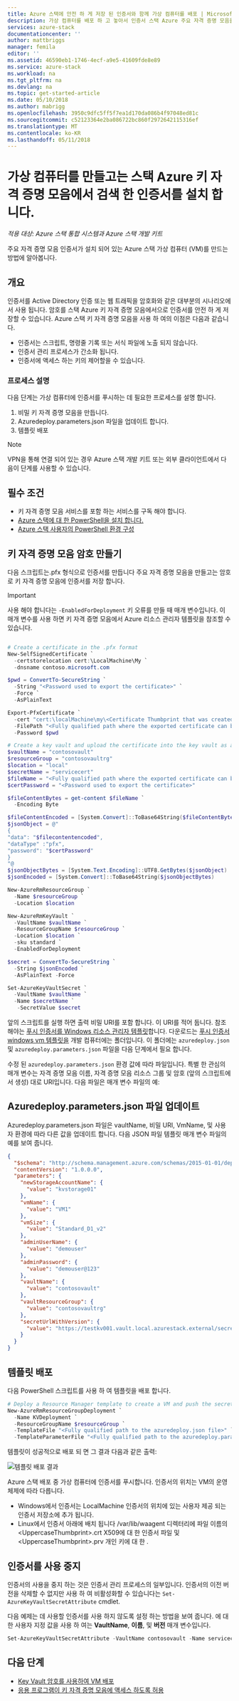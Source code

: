```yaml
---
title: Azure 스택에 안전 하 게 저장 된 인증서와 함께 가상 컴퓨터를 배포 | Microsoft Docs
description: 가상 컴퓨터를 배포 하 고 놓아서 인증서 스택 Azure 주요 자격 증명 모음을 사용 하 여 강제 하는 방법에 알아봅니다
services: azure-stack
documentationcenter: ''
author: mattbriggs
manager: femila
editor: ''
ms.assetid: 46590eb1-1746-4ecf-a9e5-41609fde8e89
ms.service: azure-stack
ms.workload: na
ms.tgt_pltfrm: na
ms.devlang: na
ms.topic: get-started-article
ms.date: 05/10/2018
ms.author: mabrigg
ms.openlocfilehash: 3950c9dfc5ff5f7ea1d170da086b4f97048ed81c
ms.sourcegitcommit: c52123364e2ba086722bc860f2972642115316ef
ms.translationtype: MT
ms.contentlocale: ko-KR
ms.lasthandoff: 05/11/2018
---
```

# <a name="create-a-virtual-machine-and-install-a-certificate-retrieved-from-an-azure-stack-key-vault"></a>가상 컴퓨터를 만들고는 스택 Azure 키 자격 증명 모음에서 검색 한 인증서를 설치 합니다.

*적용 대상: Azure 스택 통합 시스템과 Azure 스택 개발 키트*

주요 자격 증명 모음 인증서가 설치 되어 있는 Azure 스택 가상 컴퓨터 (VM)를 만드는 방법에 알아봅니다.

## <a name="overview"></a>개요

인증서를 Active Directory 인증 또는 웹 트래픽을 암호화와 같은 대부분의 시나리오에서 사용 됩니다. 암호를 스택 Azure 키 자격 증명 모음에서으로 인증서를 안전 하 게 저장할 수 있습니다. Azure 스택 키 자격 증명 모음을 사용 하 여의 이점은 다음과 같습니다.

* 인증서는 스크립트, 명령줄 기록 또는 서식 파일에 노출 되지 않습니다.
* 인증서 관리 프로세스가 간소화 됩니다.
* 인증서에 액세스 하는 키의 제어할을 수 있습니다.

### <a name="process-description"></a>프로세스 설명

다음 단계는 가상 컴퓨터에 인증서를 푸시하는 데 필요한 프로세스를 설명 합니다.

1. 비밀 키 자격 증명 모음을 만듭니다.
2. Azuredeploy.parameters.json 파일을 업데이트 합니다.
3. 템플릿 배포

>[!NOTE]
>VPN을 통해 연결 되어 있는 경우 Azure 스택 개발 키트 또는 외부 클라이언트에서 다음이 단계를 사용할 수 있습니다.

## <a name="prerequisites"></a>필수 조건

* 키 자격 증명 모음 서비스를 포함 하는 서비스를 구독 해야 합니다.
* [Azure 스택에 대 한 PowerShell을 설치 합니다.](azure-stack-powershell-install.md)
* [Azure 스택 사용자의 PowerShell 환경 구성](azure-stack-powershell-configure-user.md)

## <a name="create-a-key-vault-secret"></a>키 자격 증명 모음 암호 만들기

다음 스크립트는.pfx 형식으로 인증서를 만듭니다 주요 자격 증명 모음을 만들고는 암호로 키 자격 증명 모음에 인증서를 저장 합니다.

>[!IMPORTANT]
>사용 해야 합니다는 `-EnabledForDeployment` 키 오류를 만들 때 매개 변수입니다. 이 매개 변수를 사용 하면 키 자격 증명 모음에서 Azure 리소스 관리자 템플릿을 참조할 수 있습니다.

```powershell

# Create a certificate in the .pfx format
New-SelfSignedCertificate `
  -certstorelocation cert:\LocalMachine\My `
  -dnsname contoso.microsoft.com

$pwd = ConvertTo-SecureString `
  -String "<Password used to export the certificate>" `
  -Force `
  -AsPlainText

Export-PfxCertificate `
  -cert "cert:\localMachine\my\<Certificate Thumbprint that was created in the previous step>" `
  -FilePath "<Fully qualified path where the exported certificate can be stored>" `
  -Password $pwd

# Create a key vault and upload the certificate into the key vault as a secret
$vaultName = "contosovault"
$resourceGroup = "contosovaultrg"
$location = "local"
$secretName = "servicecert"
$fileName = "<Fully qualified path where the exported certificate can be stored>"
$certPassword = "<Password used to export the certificate>"

$fileContentBytes = get-content $fileName `
  -Encoding Byte

$fileContentEncoded = [System.Convert]::ToBase64String($fileContentBytes)
$jsonObject = @"
{
"data": "$filecontentencoded",
"dataType" :"pfx",
"password": "$certPassword"
}
"@
$jsonObjectBytes = [System.Text.Encoding]::UTF8.GetBytes($jsonObject)
$jsonEncoded = [System.Convert]::ToBase64String($jsonObjectBytes)

New-AzureRmResourceGroup `
  -Name $resourceGroup `
  -Location $location

New-AzureRmKeyVault `
  -VaultName $vaultName `
  -ResourceGroupName $resourceGroup `
  -Location $location `
  -sku standard `
  -EnabledForDeployment

$secret = ConvertTo-SecureString `
  -String $jsonEncoded `
  -AsPlainText -Force

Set-AzureKeyVaultSecret `
  -VaultName $vaultName `
  -Name $secretName `
   -SecretValue $secret

```

앞의 스크립트를 실행 하면 출력 비밀 URI를 포함 합니다. 이 URI를 적어 둡니다. 참조 해야는 [푸시 인증서를 Windows 리소스 관리자 템플릿](https://github.com/Azure/AzureStack-QuickStart-Templates/tree/master/201-vm-windows-pushcertificate)합니다. 다운로드는 [푸시 인증서 windows vm 템플릿을](https://github.com/Azure/AzureStack-QuickStart-Templates/tree/master/201-vm-windows-pushcertificate) 개발 컴퓨터에는 폴더입니다. 이 폴더에는 `azuredeploy.json` 및 `azuredeploy.parameters.json` 파일을 다음 단계에서 필요 합니다.

수정 된 `azuredeploy.parameters.json` 환경 값에 따라 파일입니다. 특별 한 관심의 매개 변수는 자격 증명 모음 이름, 자격 증명 모음 리소스 그룹 및 암호 (앞의 스크립트에서 생성) 대로 URI입니다. 다음 파일은 매개 변수 파일의 예:

## <a name="update-the-azuredeployparametersjson-file"></a>Azuredeploy.parameters.json 파일 업데이트

Azuredeploy.parameters.json 파일은 vaultName, 비밀 URI, VmName, 및 사용자 환경에 따라 다른 값을 업데이트 합니다. 다음 JSON 파일 템플릿 매개 변수 파일의 예를 보여 줍니다.

```json
{
  "$schema": "http://schema.management.azure.com/schemas/2015-01-01/deploymentParameters.json#",
  "contentVersion": "1.0.0.0",
  "parameters": {
    "newStorageAccountName": {
      "value": "kvstorage01"
    },
    "vmName": {
      "value": "VM1"
    },
    "vmSize": {
      "value": "Standard_D1_v2"
    },
    "adminUserName": {
      "value": "demouser"
    },
    "adminPassword": {
      "value": "demouser@123"
    },
    "vaultName": {
      "value": "contosovault"
    },
    "vaultResourceGroup": {
      "value": "contosovaultrg"
    },
    "secretUrlWithVersion": {
      "value": "https://testkv001.vault.local.azurestack.external/secrets/testcert002/82afeeb84f4442329ce06593502e7840"
    }
  }
}
```

## <a name="deploy-the-template"></a>템플릿 배포

다음 PowerShell 스크립트를 사용 하 여 템플릿을 배포 합니다.

```powershell
# Deploy a Resource Manager template to create a VM and push the secret onto it
New-AzureRmResourceGroupDeployment `
  -Name KVDeployment `
  -ResourceGroupName $resourceGroup `
  -TemplateFile "<Fully qualified path to the azuredeploy.json file>" `
  -TemplateParameterFile "<Fully qualified path to the azuredeploy.parameters.json file>"
```

템플릿이 성공적으로 배포 되 면 그 결과 다음과 같은 출력:

![템플릿 배포 결과](media/azure-stack-kv-push-secret-into-vm/deployment-output.png)

Azure 스택 배포 중 가상 컴퓨터에 인증서를 푸시합니다. 인증서의 위치는 VM의 운영 체제에 따라 다릅니다.

* Windows에서 인증서는 LocalMachine 인증서의 위치에 있는 사용자 제공 되는 인증서 저장소에 추가 됩니다.
* Linux에서 인증서 아래에 배치 됩니다 /var/lib/waagent 디렉터리에 파일 이름의 &lt;UppercaseThumbprint&gt;.crt X509에 대 한 인증서 파일 및 &lt;UppercaseThumbprint&gt;.prv 개인 키에 대 한 .

## <a name="retire-certificates"></a>인증서를 사용 중지

인증서의 사용을 중지 하는 것은 인증서 관리 프로세스의 일부입니다. 인증서의 이전 버전을 삭제할 수 없지만 사용 하 여 비활성화할 수 있습니다는 `Set-AzureKeyVaultSecretAttribute` cmdlet.

다음 예제는 데 사용할 인증서를 사용 하지 않도록 설정 하는 방법을 보여 줍니다. 에 대 한 사용자 지정 값을 사용 하 여는 **VaultName**, **이름**, 및 **버전** 매개 변수입니다.

```powershell
Set-AzureKeyVaultSecretAttribute -VaultName contosovault -Name servicecert -Version e3391a126b65414f93f6f9806743a1f7 -Enable 0
```

## <a name="next-steps"></a>다음 단계

* [Key Vault 암호를 사용하여 VM 배포](azure-stack-kv-deploy-vm-with-secret.md)
* [응용 프로그램이 키 자격 증명 모음에 액세스 하도록 허용](azure-stack-kv-sample-app.md)
